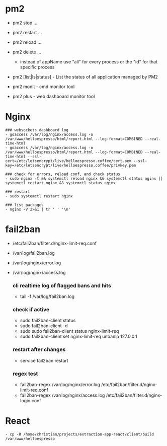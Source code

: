 # pm2
- pm2 stop ...
- pm2 restart ...
- pm2 reload ...
- pm2 delete ...
    - instead of appName use "all" for every process or the "id" for that specific process

- pm2 [list|ls|status] - List the status of all application managed by PM2
- pm2 monit - cmd monitor tool
- pm2 plus - web dashboard monitor tool

# Nginx

    ### websockets dashboard log 
    - goaccess /var/log/nginx/access.log -o /var/www/helloespresso/html/report.html --log-format=COMBINED --real-time-html
    - goaccess /var/log/nginx/access.log -o /var/www/helloespresso/html/report.html --log-format=COMBINED --real-time-html --ssl-cert=/etc/letsencrypt/live/helloespresso.coffee/cert.pem --ssl-key=/etc/letsencrypt/live/helloespresso.coffee/privkey.pem

    ### check for errors, reload conf, and check status
    - sudo nginx -t && systemctl reload nginx && systemctl status nginx || systemctl restart nginx && systemctl status nginx

    ### restart 
    - sudo systemctl restart nginx

    ### list packages
    - nginx -V 2>&1 | tr ' ' '\n'


# fail2ban
- /etc/fail2ban/filter.d/nginx-limit-req.conf
- /var/log/fail2ban.log
- /var/log/nginx/error.log
- /var/log/nginx/access.log

    ### cli realtime log of flagged bans and hits
    - tail -f /var/log/fail2ban.log

    ### check if active
    - sudo fail2ban-client status
    - sudo fail2ban-client -d
    - sudo sudo fail2ban-client status nginx-limit-req
    - sudo fail2ban-client set nginx-limit-req unbanip 127.0.0.1


    ### restart after changes
    - service fail2ban restart

    ### regex test
    - fail2ban-regex /var/log/nginx/error.log /etc/fail2ban/filter.d/nginx-limit-req.conf
    - fail2ban-regex /var/log/nginx/access.log /etc/fail2ban/filter.d/nginx-login.conf


# React
    - cp -R /home/christian/projects/extraction-app-react/client/build /var/www/helloespresso